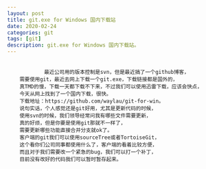```yaml
---
layout: post
title: git.exe for Windows 国内下载站
date: 2020-02-24
categories: git
tags: [git]
description: git.exe for Windows 国内下载站。
---
```


<pre>
    <code>
            最近公司用的版本控制是svn，但是最近搞了一个github博客，
    需要使用git，最近去网上下载一个git.exe，下载链接都是国外的，
    真TMD的慢，下载一天都下载不下来，不过我们可以使用迅雷下载，应该会快点，
    今天从网上找到了一个国内下载，很快。
    下载地址：https://github.com/waylau/git-for-win。
    说句实话，个人感觉还是git好用，尤其是更新代码的时候，
    使用svn的时候，我们领导经常问我有哪些文件需要更新，
    真的好烦，但是你要是使用git那就不一样了，
    需要更新哪些功能直接合并分支就ok了。
    客户端的git我们可以使用sourceTree或者TortoiseGit，
    这个看你们公司同事都使用什么了，客户端的看着比较方便，
    而且对于我们需要改一个紧急的bug，我们可以打一个补丁，
    目前没有改好的代码我们可以暂时暂存起来。
    </code>
</pre>